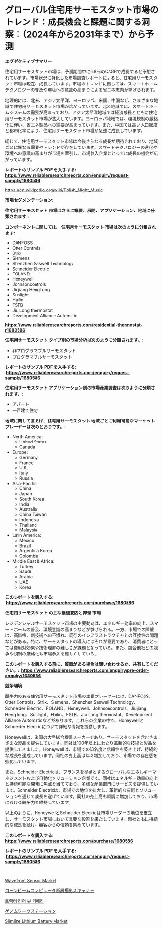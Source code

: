<p><h1>グローバル住宅用サーモスタット市場のトレンド：成長機会と課題に関する洞察：（2024年から2031年まで）から予測</h1></p><p><strong>エグゼクティブサマリー</strong></p>
<p><p>住宅用サーモスタット市場は、予測期間中に6.8％のCAGRで成長すると予想されています。市場状況に特化した市場調査レポートによると、住宅用サーモスタット市場は現在、成長しています。市場のトレンドに関しては、スマートホームテクノロジーの普及や環境への意識の高まりによる省エネ志向が挙げられます。</p><p>地理的には、北米、アジア太平洋、ヨーロッパ、米国、中国など、さまざまな地域で住宅用サーモスタット市場が広がっています。北米地域では、スマートホームシステムの需要が高まっており、アジア太平洋地域では経済成長とともに住宅用サーモスタット市場が拡大しています。ヨーロッパ地域では、環境規制の厳格化に伴い、省エネ製品への需要が高まっています。また、中国では高い人口密度と都市化率により、住宅用サーモスタット市場が急速に成長しています。</p><p>総じて、住宅用サーモスタット市場は今後さらなる成長が期待されており、地域ごとに異なる需要やトレンドが存在しています。スマートテクノロジーの進化や環境への意識の高まりが市場を牽引し、市場参入企業にとっては成長の機会が広がっています。</p></p>
<p><strong>レポートのサンプル PDF を入手する: <a href="https://www.reliableresearchreports.com/enquiry/request-sample/1680586">https://www.reliableresearchreports.com/enquiry/request-sample/1680586</a></strong></p>
<p><a href="https://en.wikipedia.org/wiki/Polish_Night_Music">https://en.wikipedia.org/wiki/Polish_Night_Music</a></p>
<p><strong>市場セグメンテーション:</strong></p>
<p><strong> 住宅用サーモスタット 市場はさらに概要、展開、アプリケーション、地域に分類されます :</strong></p>
<p><strong>コンポーネントに関しては、 住宅用サーモスタット 市場は次のように分類されます: &nbsp;</strong></p>
<p><ul><li>DANFOSS</li><li>Otter Controls</li><li>Strix</li><li>Siemens</li><li>Shenzhen Saswell Technology</li><li>Schneider Electric</li><li>FOLAND</li><li>Honeywell</li><li>Johnsoncontrols</li><li>Jiujiang HengTong</li><li>Sunlight</li><li>Hailin</li><li>FSTB</li><li>Jiu Long thermostat</li><li>Development Alliance Automatic</li></ul></p>
<p><strong><a href="https://www.reliableresearchreports.com/residential-thermostat-r1680586">https://www.reliableresearchreports.com/residential-thermostat-r1680586</a></strong></p>
<p><strong> 住宅用サーモスタット タイプ別の市場分析は次のように分類されます。:</strong></p>
<p><ul><li>非プログラマブルサーモスタット</li><li>プログラマブルサーモスタット</li></ul></p>
<p><strong>レポートのサンプル PDF を入手する: &nbsp;<a href="https://www.reliableresearchreports.com/enquiry/request-sample/1680586">https://www.reliableresearchreports.com/enquiry/request-sample/1680586</a></strong></p>
<p><strong> 住宅用サーモスタット アプリケーション別の市場産業調査は次のように分類されます。:</strong></p>
<p><ul><li>アパート</li><li>一戸建て住宅</li></ul></p>
<p><strong>地域に関して言えば、住宅用サーモスタット 地域ごとに利用可能なマーケットプレーヤーは次のとおりです。:</strong></p>
<p><ul>
    <li>
        North America:
        <ul>
            <li>United States</li>
            <li>Canada</li>
        </ul>
    </li>
    <li>
        Europe:
        <ul>
            <li>Germany</li>
            <li>France</li>
            <li>U.K.</li>
            <li>Italy</li>
            <li>Russia</li>
        </ul>
    </li>
    <li>
        Asia-Pacific:
        <ul>
            <li>China</li>
            <li>Japan</li>
            <li>South Korea</li>
            <li>India</li>
            <li>Australia</li>
            <li>China Taiwan</li>
            <li>Indonesia</li>
            <li>Thailand</li>
            <li>Malaysia</li>
        </ul>
    </li>
    <li>
        Latin America:
        <ul>
            <li>Mexico</li>
            <li>Brazil</li>
            <li>Argentina Korea</li>
            <li>Colombia</li>
        </ul>
    </li>
    <li>
        Middle East & Africa:
        <ul>
            <li>Turkey</li>
            <li>Saudi</li>
            <li>Arabia</li>
            <li>UAE</li>
            <li>Korea</li>
        </ul>
    </li>
    </ul></p>
<p><strong>このレポートを購入する: &nbsp;<a href="https://www.reliableresearchreports.com/purchase/1680586">https://www.reliableresearchreports.com/purchase/1680586</a></strong></p>
<p><strong>住宅用サーモスタット の主な推進要因と障壁 市場</strong></p>
<p><p>レジデンシャルサーモスタット市場の主要動向は、エネルギー効率の向上、スマートホームの普及、環境意識の高まりなどが挙げられる。一方、市場での障壁は、高価格、新技術への不慣れ、既存のインフラストラクチャとの互換性の問題などがある。特に、サーモスタットの導入にはそれが重要であり、消費者にとっては費用対効果や技術理解の難しさが課題となっている。また、競合他社との競争や規制の厳格化も市場参入を難しくしている。</p></p>
<p><strong>このレポートを購入する前に、質問がある場合は問い合わせるか、共有してください。:&nbsp; <a href="https://www.reliableresearchreports.com/enquiry/pre-order-enquiry/1680586">https://www.reliableresearchreports.com/enquiry/pre-order-enquiry/1680586</a></strong></p>
<p><strong>競争環境</strong></p>
<p><p>競争力のある住宅用サーモスタット市場の主要プレーヤーには、DANFOSS、Otter Controls、Strix、Siemens、Shenzhen Saswell Technology、Schneider Electric、FOLAND、Honeywell、Johnsoncontrols、Jiujiang HengTong、Sunlight、Hailin、FSTB、Jiu Long thermostat、Development Alliance Automaticなどがあります。これらの企業の中で、HoneywellとSchneider Electricについて詳細な情報を提供します。</p><p>Honeywellは、米国の大手総合機器メーカーであり、サーモスタットを含むさまざまな製品を提供しています。同社は100年以上にわたり革新的な技術と製品を提供してきました。Honeywellは、市場での知名度と信頼性を築き上げ、持続的な成長を達成しています。同社の売上高は年々増加しており、市場での存在感を強化しています。</p><p>また、Schneider Electricは、フランスを拠点とするグローバルなエネルギーマネジメントおよび自動化ソリューション企業です。同社はエネルギー効率の向上と持続可能な開発に焦点を当てており、多様な産業部門にサービスを提供しています。Schneider Electricは、市場での地位を拡大し、革新的な技術とソリューションを通じて成長を遂げています。同社の売上高も順調に増加しており、市場における競争力を維持しています。</p><p>以上のように、HoneywellとSchneider Electricは市場リーダーの地位を確立し、サーモスタット市場において重要な役割を果たしています。両社ともに持続的な成長を続け、顧客からの信頼を集めています。</p></p>
<p><strong>このレポートを購入する: &nbsp; <a href="https://www.reliableresearchreports.com/purchase/1680586">https://www.reliableresearchreports.com/purchase/1680586</a></strong></p>
<p><strong>レポートのサンプル PDF を入手する: &nbsp;<a href="https://www.reliableresearchreports.com/enquiry/request-sample/1680586">https://www.reliableresearchreports.com/enquiry/request-sample/1680586</a></strong><strong></strong></p>
<p>&nbsp;</p>
<p><p><a href="https://github.com/Hazelklievgspy6vdcsmu106w/Market-Research-Report-List-3/blob/main/wavefront-sensor-market.md">Wavefront Sensor Market</a></p><p><a href="https://github.com/TerrellConn/Market-Research-Report-List-1/blob/main/3371714149422.md">コーンビームコンピュータ断層撮影スキャナー</a></p><p><a href="https://github.com/Nicolasrown5/Market-Research-Report-List-1/blob/main/1042393159144.md">트랙터 리어 뷰 카메라</a></p><p><a href="https://github.com/schmahlson/Market-Research-Report-List-2/blob/main/8368694149421.md">ゲノムワークステーション</a></p><p><a href="https://github.com/LiamDavis60/Market-Research-Report-List-1/blob/main/slimline-lithium-battery-market.md">Slimline Lithium Battery Market</a></p></p>